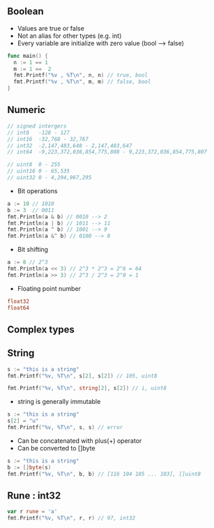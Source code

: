 ## Boolean

- Values are true or false
- Not an alias for other types (e.g. int)
- Every variable are initialize with zero value (bool --> false)

```go
func main() {
  n := 1 == 1
  m := 1 ==  2
  fmt.Printf("%v , %T\n", n, n) // true, bool
  fmt.Printf("%v , %T\n", m, m) // false, bool
}
```

## Numeric

```go
// signed intergers
// int8   -128 - 127
// int16  -32,768 - 32,767
// int32  -2,147,483,648 - 2,147,483,647
// int64  -9,223,372,036,854,775,808 - 9,223,372,036,854,775,807

// uint8  0 - 255
// uint16 0 - 65,535
// uint32 0 - 4,294,967,295
```

- Bit operations

```go
a := 10 // 1010
b := 3  // 0011
fmt.Println(a & b) // 0010 --> 2
fmt.Println(a | b) // 1011 --> 11
fmt.Println(a ^ b) // 1001 --> 9
fmt.Println(a &^ b) // 0100 --> 8
```

- Bit shifting

```go
a := 8 // 2^3
fmt.Println(a << 3) // 2^3 * 2^3 = 2^6 = 64
fmt.Println(a >> 3) // 2^3 / 2^3 = 2^0 = 1
```

- Floating point number

```go
float32
float64
```

## Complex types

## String

```go
s := "this is a string"
fmt.Printf("%v, %T\n", s[2], s[2]) // 105, uint8

fmt.Printf("%v, %T\n", string[2], s[2]) // i, uint8
```

- string is generally immutable

```go
s := "this is a string"
s[2] = "u"
fmt.Printf("%v, %T\n", s, s) // error
```

- Can be concatenated with plus(+) operator
- Can be converted to []byte

```go
s := "this is a string"
b := []byte(s)
fmt.Printf("%v, %T\n", b, b) // [116 104 105 ... 103], []uint8
```

## Rune : int32

```go
var r rune = 'a'
fmt.Printf("%v, %T\n", r, r) // 97, int32

```
